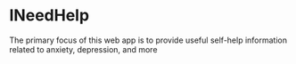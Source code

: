 # INeedHelp
 The primary focus of this web app is to provide useful self-help information related to anxiety, depression, and more
